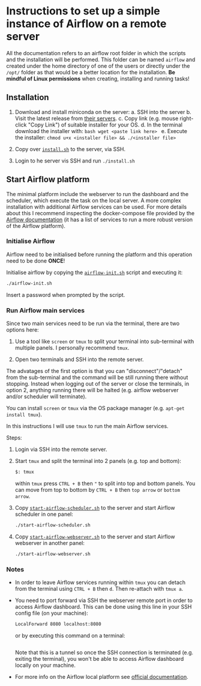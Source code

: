 # Instructions to set up a simple instance of Airflow on a remote server

All the documentation refers to an airflow root folder in which the scripts and the installation will be performed. This folder can be named `airflow` and created under the home directory of one of the users or directly under the `/opt/` folder as that would be a better location for the installation. __Be mindful of Linux permissions__ when creating, installing and running tasks!

## Installation

1. Download and install miniconda on the server:
    a. SSH into the server
    b. Visit the latest release from [their servers](https://docs.conda.io/en/latest/miniconda.html).
    c. Copy link (e.g. mouse right-click "Copy Link") of suitable installer for your OS.
    d. In the terminal download the installer with:
        ```bash
        wget <paste link here>
        ```
    e. Execute the installer: `chmod u+x <installer file> && ./<installer file>`

2. Copy over [`install.sh`](/air-flow-local-test/install.sh) to the server, via SSH.

3. Login to he server vis SSH and run `./install.sh`

## Start Airflow platform

The minimal platform include the webserver to run the dashboard and the scheduler, which execute the task on the local server. A more complex installation with additional Airflow services can be used. For more details about this I recommend inspecting the docker-compose file provided by the [Airflow documentation](https://airflow.apache.org/docs/apache-airflow/stable/start/docker.html) (it has a list of services to run a more robust version of the Airflow platform).

### Initialise Airflow

Airflow need to be initialised before running the platform and this operation need to be done __ONCE__!

Initialise airflow by copying the [`airflow-init.sh`](/air-flow-local-test/airflow-init.sh) script and executing it:

```bash
./airflow-init.sh
```

Insert a password when prompted by the script.

### Run Airflow main services

Since two main services need to be run via the terminal, there are two options here:

1. Use a tool like `screen` or `tmux` to split your terminal into sub-terminal with multiple panels. I personally recommend `tmux`.

2. Open two terminals and SSH into the remote server.

The advatages of the first option is that you can "disconnect"/"detach" from the sub-terminal and the command will be still running there without stopping. Instead when logging out of the server or close the terminals, in option 2, anything running there will be halted (e.g. airflow webserver and/or scheduler will terminate).


You can install `screen` or `tmux` via the OS package manager (e.g. `apt-get install tmux`).

In this instructions I will use `tmux` to run the main Airflow services.

Steps:

1. Login via SSH into the remote server.

2. Start `tmux` and split the terminal into 2 panels (e.g. top and bottom):

    ```bash
    $: tmux
    ```
    within `tmux` press `CTRL + B` then `"` to split into top and bottom panels. You can move from top to bottom by `CTRL + B` then `top arrow` or `bottom arrow`.

3. Copy [`start-airflow-scheduler.sh`](/air-flow-local-test/start-airflow-scheduler.sh) to the server and start Airflow scheduler in one panel:

    ```bash
    ./start-airflow-scheduler.sh
    ```

4. Copy [`start-airflow-webserver.sh`](/air-flow-local-test/start-airflow-webserver.sh) to the server and start Airflow webserver in another panel:

    ```bash
    ./start-airflow-webserver.sh
    ```

### Notes

* In order to leave Airflow services running within `tmux` you can detach from the terminal using `CTRL + B` then `d`. Then re-attach with `tmux a`.

* You need to port forward via SSH the webserver remote port in order to access Airflow dashboard. This can be done using this line in your SSH config file (on your machine):

    ```bash
    LocalForward 8080 localhost:8080
    ```

    or by executing this command on a terminal:

    ```bash

    ```

    Note that this is a tunnel so once the SSH connection is terminated (e.g. exiting the terminal), you won't be able to access Airflow dashboard locally on your machine.

* For more info on the Airflow local platform see [official documentation](https://airflow.apache.org/docs/apache-airflow/stable/start/local.html).
